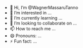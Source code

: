 - 👋 Hi, I’m @WagnerMassaruTanno
- 👀 I’m interested in ...
- 🌱 I’m currently learning ...
- 💞️ I’m looking to collaborate on ...
- 📫 How to reach me ...
- 😄 Pronouns: ...
- ⚡ Fun fact: ...

<!---
WagnerMassaruTanno/WagnerMassaruTanno is a ✨ special ✨ repository because its `README.md` (this file) appears on your GitHub profile.
You can click the Preview link to take a look at your changes.
--->
